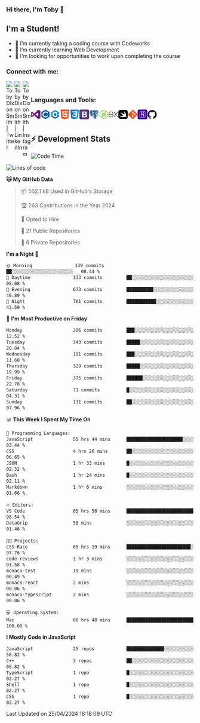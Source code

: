 ### Hi there, I'm Toby 👋

## I'm a Student!
- 🔭 I’m currently taking a coding course with Codeworks
- 🌱 I’m currently learning Web Development
- 💬 I'm looking for opportunities to work upon completing the course

### Connect with me:

[<img align="left" alt="Toby Dixon Smith | Twitter" width="22px" src="https://cdn.jsdelivr.net/npm/simple-icons@v3/icons/twitter.svg" />][twitter]
[<img align="left" alt="Toby Dixon Smith | LinkedIn" width="22px" src="https://cdn.jsdelivr.net/npm/simple-icons@v3/icons/linkedin.svg" />][linkedin]
[<img align="left" alt="Toby Dixon Smith | Instagram" width="22px" src="https://cdn.jsdelivr.net/npm/simple-icons@v3/icons/instagram.svg" />][instagram]

[twitter]: https://twitter.com/TobyDixonSmith1
[instagram]: https://www.instagram.com/toby_ds1/
[linkedin]: https://www.linkedin.com/in/toby-dixon-smith-4734331a3/

<br />

### Languages and Tools:

<img align="left" alt="Visual Studio Code" title="Visual Studio Code" width="26px" src="logos/visualstudio.png" />
<img align="left" alt="C" title="C" width="26px" src="logos/c.png" />
<img align="left" alt="C++" title="C++" width="26px" src="logos/c-plus.png" />
<img align="left" alt="HTML5" title="HTML 5" width="26px" src="logos/html.png" />
<img align="left" alt="CSS3" title="CSS 3" width="26px" src="logos/css3.png" />
<img align="left" alt="BootStrap" title="BootStrap" width="26px" src="logos/bootstrap.png" />
<img align="left" alt="PostgresSQL" title="PostgresSPQ" width="26px" src="logos/postgresql.png" />
<img align="left" alt="Node JS" title="Node JS" width="26px" src="logos/node-js.png" />
<img align="left" alt="Express" title="Express" width="26px" src="logos/express.png" />
<img align="left" alt="Swift" title="Swift" width="26px" src="logos/swift.png" />
<img align="left" alt="Git" title="Git" width="26px" src="logos/git.png" />
<img align="left" alt="Heroku" title="Heroku" width="26px" src="logos/heroku.png" />
<img align="left" alt="GitHub" title="GitHub" width="26px" src="logos/github.png" />
<br />
<br />

## :zap: Development Stats

<!--START_SECTION:waka-->
![Code Time](http://img.shields.io/badge/Code%20Time-489%20hrs%2034%20mins-blue)

![Lines of code](https://img.shields.io/badge/From%20Hello%20World%20I%27ve%20Written-1.6%20million%20lines%20of%20code-blue)

**🐱 My GitHub Data** 

> 📦 502.1 kB Used in GitHub's Storage 
 > 
> 🏆 263 Contributions in the Year 2024
 > 
> 💼 Opted to Hire
 > 
> 📜 21 Public Repositories 
 > 
> 🔑 6 Private Repositories 
 > 
**I'm a Night 🦉** 

```text
🌞 Morning                139 commits         ██░░░░░░░░░░░░░░░░░░░░░░░   08.44 % 
🌆 Daytime                133 commits         ██░░░░░░░░░░░░░░░░░░░░░░░   08.08 % 
🌃 Evening                673 commits         ██████████░░░░░░░░░░░░░░░   40.89 % 
🌙 Night                  701 commits         ███████████░░░░░░░░░░░░░░   42.59 % 
```
📅 **I'm Most Productive on Friday** 

```text
Monday                   206 commits         ███░░░░░░░░░░░░░░░░░░░░░░   12.52 % 
Tuesday                  343 commits         █████░░░░░░░░░░░░░░░░░░░░   20.84 % 
Wednesday                191 commits         ███░░░░░░░░░░░░░░░░░░░░░░   11.60 % 
Thursday                 329 commits         █████░░░░░░░░░░░░░░░░░░░░   19.99 % 
Friday                   375 commits         ██████░░░░░░░░░░░░░░░░░░░   22.78 % 
Saturday                 71 commits          █░░░░░░░░░░░░░░░░░░░░░░░░   04.31 % 
Sunday                   131 commits         ██░░░░░░░░░░░░░░░░░░░░░░░   07.96 % 
```


📊 **This Week I Spent My Time On** 

```text
💬 Programming Languages: 
JavaScript               55 hrs 44 mins      █████████████████████░░░░   83.44 % 
CSS                      4 hrs 26 mins       ██░░░░░░░░░░░░░░░░░░░░░░░   06.65 % 
JSON                     1 hr 33 mins        █░░░░░░░░░░░░░░░░░░░░░░░░   02.32 % 
Bash                     1 hr 24 mins        █░░░░░░░░░░░░░░░░░░░░░░░░   02.11 % 
Markdown                 1 hr 6 mins         ░░░░░░░░░░░░░░░░░░░░░░░░░   01.66 % 

🔥 Editors: 
VS Code                  65 hrs 50 mins      █████████████████████████   98.54 % 
DataGrip                 58 mins             ░░░░░░░░░░░░░░░░░░░░░░░░░   01.46 % 

🐱‍💻 Projects: 
CSS-Race                 65 hrs 19 mins      ████████████████████████░   97.76 % 
code-reviews             1 hr 3 mins         ░░░░░░░░░░░░░░░░░░░░░░░░░   01.58 % 
monaco-test              19 mins             ░░░░░░░░░░░░░░░░░░░░░░░░░   00.49 % 
monaco-react             2 mins              ░░░░░░░░░░░░░░░░░░░░░░░░░   00.06 % 
monaco-typescript        2 mins              ░░░░░░░░░░░░░░░░░░░░░░░░░   00.06 % 

💻 Operating System: 
Mac                      66 hrs 48 mins      █████████████████████████   100.00 % 
```

**I Mostly Code in JavaScript** 

```text
JavaScript               25 repos            ██████████████░░░░░░░░░░░   56.82 % 
C++                      3 repos             ██░░░░░░░░░░░░░░░░░░░░░░░   06.82 % 
TypeScript               1 repo              █░░░░░░░░░░░░░░░░░░░░░░░░   02.27 % 
Shell                    1 repo              █░░░░░░░░░░░░░░░░░░░░░░░░   02.27 % 
CSS                      1 repo              █░░░░░░░░░░░░░░░░░░░░░░░░   02.27 % 
```




 Last Updated on 25/04/2024 18:18:09 UTC
<!--END_SECTION:waka-->
